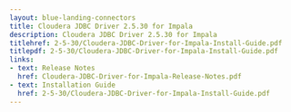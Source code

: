 ```yaml
---
layout: blue-landing-connectors
title: Cloudera JDBC Driver 2.5.30 for Impala
description: Cloudera JDBC Driver 2.5.30 for Impala
titlehref: 2-5-30/Cloudera-JDBC-Driver-for-Impala-Install-Guide.pdf
titlepdf: 2-5-30/Cloudera-JDBC-Driver-for-Impala-Install-Guide.pdf
links:
- text: Release Notes
  href: Cloudera-JDBC-Driver-for-Impala-Release-Notes.pdf
- text: Installation Guide
  href: 2-5-30/Cloudera-JDBC-Driver-for-Impala-Install-Guide.pdf
---
```

